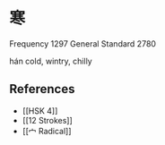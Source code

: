 # 寒
Frequency 1297
General Standard 2780

hán
cold, wintry, chilly

## References
- [[HSK 4]]
- [[12 Strokes]]
- [[宀 Radical]]